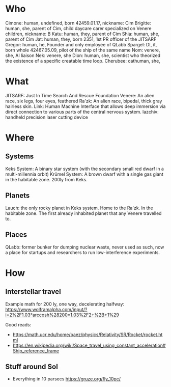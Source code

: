 # Who

Cimone: human, undefined, born 42459.01.17, nickname: Cim
Brigitte: human, she, parent of Cim, child daycare carer specialized on Venere children, nickname: B
Katu: human, they, parent of Cim
Shia: human, she, parent of Cim
Jat: human, they, born 2351, 1st PR officer of the JITSARF
Gregor: human, he, Founder and only employee of QLabb
Spargel: DI, it, born whole 42467.05.09, pilot of the ship of the same name
Nom: venere, she, AI liaison
Nek: venere, she
Dion: human, she, scientist who theorized the existence of a specific creatable time loop.
Cherubee: cathuman, she, 

# What

JITSARF: Just In Time Search And Rescue Foundation
Venere: An alien race, six legs, four eyes, feathered
Ra'zk: An alien race, bipedal, thick gray hairless skin.
Link: Human Machine Interface that allows deep immersion via direct connection to various parts of the central nervous system.
lazchiv: handheld precision laser cutting device

# Where

## Systems

Keks System: A binary star system (with the secondary small red dwarf in a multi-millennia orbit)
Krümel System: A brown dwarf with a single gas giant in the habitable zone. 200ly from Keks.

## Planets

Lauch: the only rocky planet in Keks system. Home to the Ra'zk. In the habitable zone. The first already inhabited planet that any Venere travelled to.

## Places

QLabb: former bunker for dumping nuclear waste, never used as such, now a place for startups and researchers to run low-interference experiments.

# How

## Interstellar travel

Example math for 200 ly, one way, decelerating halfway: https://www.wolframalpha.com/input/?i=2%2F1.03*arccosh%28200*1.03%2F2+%2B+1%29

Good reads:
* https://math.ucr.edu/home/baez/physics/Relativity/SR/Rocket/rocket.html
* https://en.wikipedia.org/wiki/Space_travel_using_constant_acceleration#Ship_reference_frame

## Stuff around Sol

* Everything in 10 parsecs https://gruze.org/fly_10pc/ 
